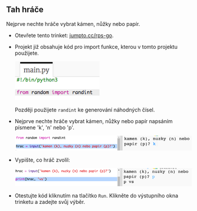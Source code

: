 ## Tah hráče

Nejprve nechte hráče vybrat kámen, nůžky nebo papír.

+ Otevřete tento trinket: <a href="http://jumpto.cc/rps-go" target="_blank">jumpto.cc/rps-go</a>.

+ Projekt již obsahuje kód pro import funkce, kterou v tomto projektu použijete.
    
    ![screenshot](images/rps-imports.png)
    
    Později použijete `randint` ke generování náhodných čísel.

+ Nejprve nechte hráče vybrat kámen, nůžky nebo papír napsáním písmene 'k', 'n' nebo 'p'.
    
    ![screenshot](images/rps-input.png)

+ Vypište, co hráč zvolil:
    
    ![screenshot](images/rps-player.png)

+ Otestujte kód kliknutím na tlačítko `Run`. Klikněte do výstupního okna trinketu a zadejte svůj výběr.